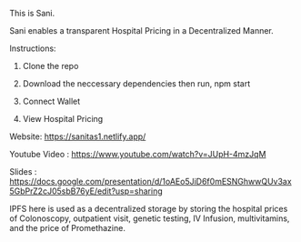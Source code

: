 This is Sani.

Sani enables a transparent Hospital Pricing in a Decentralized Manner. 

Instructions:

1. Clone the repo

2. Download the neccessary dependencies then run,
    npm start
3. Connect Wallet

4. View Hospital Pricing

  
  
Website: https://sanitas1.netlify.app/

Youtube Video : https://www.youtube.com/watch?v=JUpH-4mzJqM

Slides :  https://docs.google.com/presentation/d/1oAEo5JiD6f0mESNGhwwQUv3ax5GbPrZ2cJ05sbB76yE/edit?usp=sharing

IPFS here is used as a decentralized storage by storing the hospital prices of Colonoscopy, outpatient visit, 
genetic testing, IV Infusion, multivitamins, and the price of Promethazine.

